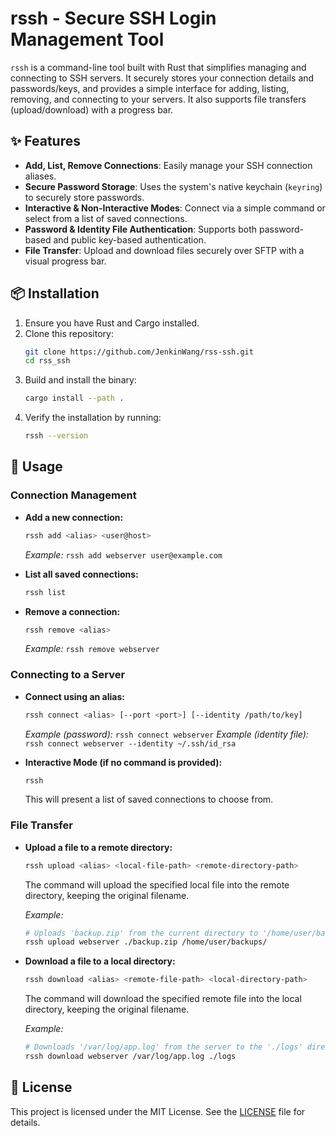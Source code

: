 # rssh - Secure SSH Login Management Tool

`rssh` is a command-line tool built with Rust that simplifies managing and connecting to SSH servers. It securely stores your connection details and passwords/keys, and provides a simple interface for adding, listing, removing, and connecting to your servers. It also supports file transfers (upload/download) with a progress bar.

## ✨ Features

- **Add, List, Remove Connections**: Easily manage your SSH connection aliases.
- **Secure Password Storage**: Uses the system's native keychain (`keyring`) to securely store passwords.
- **Interactive & Non-Interactive Modes**: Connect via a simple command or select from a list of saved connections.
- **Password & Identity File Authentication**: Supports both password-based and public key-based authentication.
- **File Transfer**: Upload and download files securely over SFTP with a visual progress bar.

## 📦 Installation

1.  Ensure you have Rust and Cargo installed.
2.  Clone this repository:
    ```bash
    git clone https://github.com/JenkinWang/rss-ssh.git
    cd rss_ssh
    ```
3.  Build and install the binary:
    ```bash
    cargo install --path .
    ```
4.  Verify the installation by running:
    ```bash
    rssh --version
    ```

## 🚀 Usage

### Connection Management

-   **Add a new connection:**
    ```bash
    rssh add <alias> <user@host>
    ```
    *Example:* `rssh add webserver user@example.com`

-   **List all saved connections:**
    ```bash
    rssh list
    ```

-   **Remove a connection:**
    ```bash
    rssh remove <alias>
    ```
    *Example:* `rssh remove webserver`

### Connecting to a Server

-   **Connect using an alias:**
    ```bash
    rssh connect <alias> [--port <port>] [--identity /path/to/key]
    ```
    *Example (password):* `rssh connect webserver`
    *Example (identity file):* `rssh connect webserver --identity ~/.ssh/id_rsa`

-   **Interactive Mode (if no command is provided):**
    ```bash
    rssh
    ```
    This will present a list of saved connections to choose from.

### File Transfer

-   **Upload a file to a remote directory:**
    ```bash
    rssh upload <alias> <local-file-path> <remote-directory-path>
    ```
    The command will upload the specified local file into the remote directory, keeping the original filename.

    *Example:*
    ```bash
    # Uploads 'backup.zip' from the current directory to '/home/user/backups/' on the server
    rssh upload webserver ./backup.zip /home/user/backups/
    ```

-   **Download a file to a local directory:**
    ```bash
    rssh download <alias> <remote-file-path> <local-directory-path>
    ```
    The command will download the specified remote file into the local directory, keeping the original filename.

    *Example:*
    ```bash
    # Downloads '/var/log/app.log' from the server to the './logs' directory on your machine
    rssh download webserver /var/log/app.log ./logs
    ```

## 📝 License

This project is licensed under the MIT License. See the [LICENSE](LICENSE) file for details.
